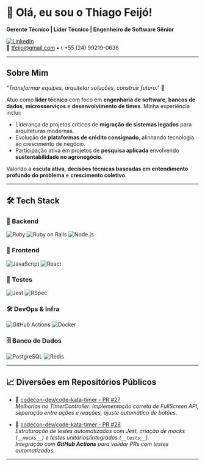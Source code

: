 # 👋 Olá, eu sou o Thiago Feijó!

**Gerente Técnico | Líder Técnico | Engenheiro de Software Sênior**

[![LinkedIn](https://img.shields.io/badge/-Thiago%20Feijó-blue?style=flat-square&logo=Linkedin&logoColor=white&link=https://www.linkedin.com/in/tfeijo/)](https://www.linkedin.com/in/tfeijo/)  
📧 tfeijo@gmail.com • 📞 +55 (24) 99219-0636

---

## Sobre Mim
_"Transformar equipes, arquitetar soluções, construir futuro."_ 🚀

Atuo como **líder técnico** com foco em **engenharia de software**, **bancos de dados**, **microsserviços** e **desenvolvimento de times**. Minha experiência inclui:

- Liderança de projetos críticos de **migração de sistemas legados** para arquiteturas modernas.
- Evolução de **plataformas de crédito consignado**, alinhando tecnologia ao crescimento de negócio.
- Participação ativa em projetos de **pesquisa aplicada** envolvendo **sustentabilidade no agronegócio**.

Valorizo a **escuta ativa**, **decisões técnicas baseadas em entendimento profundo do problema** e **crescimento coletivo**.

---

## 🛠️ Tech Stack

### 🧩 Backend
![Ruby](https://img.shields.io/badge/Ruby-CC342D?logo=ruby&logoColor=white)
![Ruby on Rails](https://img.shields.io/badge/Rails-CC0000?logo=rubyonrails&logoColor=white)
![Node.js](https://img.shields.io/badge/Node.js-339933?logo=nodedotjs&logoColor=white)

### 🎨 Frontend
![JavaScript](https://img.shields.io/badge/JavaScript-F7DF1E?logo=javascript&logoColor=black)
![React](https://img.shields.io/badge/React-20232A?logo=react&logoColor=61DAFB)

### 🧪 Testes
![Jest](https://img.shields.io/badge/Jest-C21325?logo=jest&logoColor=white)
![RSpec](https://img.shields.io/badge/RSpec-732345?logo=ruby&logoColor=white)

### 🛠️ DevOps & Infra
![GitHub Actions](https://img.shields.io/badge/GitHub_Actions-2088FF?logo=githubactions&logoColor=white)
![Docker](https://img.shields.io/badge/Docker-2496ED?logo=docker&logoColor=white)

### 🗄️ Banco de Dados
![PostgreSQL](https://img.shields.io/badge/PostgreSQL-4169E1?logo=postgresql&logoColor=white)
![Redis](https://img.shields.io/badge/Redis-DC382D?logo=redis&logoColor=white)

---

## 📈 Diversões em Repositórios Públicos

- 🔹 [codecon-dev/code-kata-timer - PR #27](https://github.com/codecon-dev/code-kata-timer/pull/27)  
  _Melhorias no TimerController: Implementação correta de FullScreen API, separação entre ações e reações, ajuste automático de botões._

- 🔹 [codecon-dev/code-kata-timer - PR #28](https://github.com/codecon-dev/code-kata-timer/pull/28)  
  _Estruturação de testes automatizados com Jest, criação de mocks (`__mocks__`) e testes unitários/integrados (`__tests__`).  
  Integração com **GitHub Actions** para validar PRs com testes automatizados._
---
